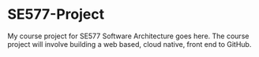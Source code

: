 # SE577-Project
My course project for SE577 Software Architecture goes here. The course project will involve building a web based, cloud native, front end to GitHub.
